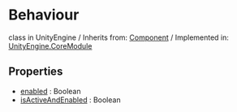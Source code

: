 # Behaviour
class in UnityEngine
 / Inherits from: <a href="https://docs.unity3d.com/6000.0/Documentation/ScriptReference/Component.html" target="_blank">Component</a> / Implemented in: <a href="https://docs.unity3d.com/6000.0/Documentation/ScriptReference/UnityEngine.CoreModule.html" target="_blank">UnityEngine.CoreModule</a>
## Properties
- <a href="https://docs.unity3d.com/6000.0/Documentation/ScriptReference/Behaviour-enabled.html" target="_blank">enabled</a> : Boolean
- <a href="https://docs.unity3d.com/6000.0/Documentation/ScriptReference/Behaviour-isActiveAndEnabled.html" target="_blank">isActiveAndEnabled</a> : Boolean
